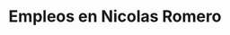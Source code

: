 ---
layout: post2
title:  "Empleos en Nicolas Romero"
subtitle:  ""
permalink: /blog/:title.html
image: /img/blog/1.webp
---
